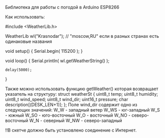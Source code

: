 Библиотека для работы с погодой в Arduino ESP8266

Как использовать:

#include <WeatherLib.h>

WeatherLib wl("Krasnodar"); // "moscow,RU" если в разных странах есть одинаковые названия

void setup() {
	Serial.begin( 115200 );
}

void loop() {
	Serial.println( wl.getWeatherString() );

	delay(5000);
}

Также можно использовать функцию getWeather()
которая возвращает указатель на структуру:
struct weatherSt {
	uint8_t		temp;
	uint8_t		humidity;
	uint8_t		wind_speed;
	uint8_t		wind_dir;
	uint16_t	pressure;
	char		description[(DESK_LEN+1)];
};
Поле wind_dir содержит одно из следующих значений:
W_W - западный ветер
W_WS - юг-западный
W_S - южный
W_SO - юго-восточный
W_O - восточный
W_NO - северо-восточный
W_N - северный
W_NW - северо-западный

!!В скетче должно быть установлено соединение с Интернет.
